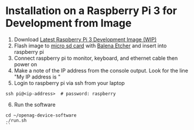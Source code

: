 # Installation on a Raspberry Pi 3 for Development from Image
1. Download [Latest Raspberry Pi 3 Development Image (WIP)](https://media0.giphy.com/media/gcZxPiUFzoHgA/giphy.gif?cid=3640f6095c41864c2f56454c6fd3dcea)
2. Flash image to [micro sd card](https://goo.gl/GHaCMB) with [Balena Etcher](https://www.balena.io/etcher/) and insert into raspberry pi
3. Connect raspberry pi to monitor, keyboard, and ethernet cable then power on
4. Make a note of the IP address from the console output. Look for the line "My IP address is <ip-address>"
5. Login to raspberry pi via ssh from your laptop
```
ssh pi@<ip-address>  # password: raspberry
```
6. Run the software
```
cd ~/openag-device-software
./run.sh
``
